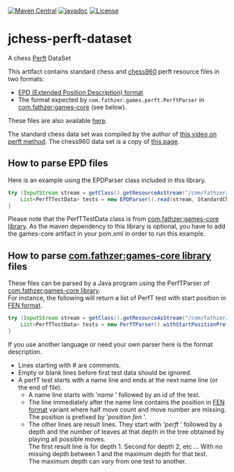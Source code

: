 [![Maven Central](https://img.shields.io/maven-central/v/com.fathzer/jchess-perft-dataset)](https://central.sonatype.com/artifact/com.fathzer/jchess-perft-dataset)
[![javadoc](https://javadoc.io/badge2/com.fathzer/jchess-perft-dataset/javadoc.svg)](https://javadoc.io/doc/com.fathzer/jchess-perft-dataset) 
[![License](https://img.shields.io/badge/License-GNU%20GPL-brightgreen.svg)](https://github.com/fathzer-games/jchess-perft-dataset/blob/master/LICENSE)

# jchess-perft-dataset
A chess [Perft](https://www.chessprogramming.org/Perft) DataSet

This artifact contains standard chess and [chess960](https://en.wikipedia.org/wiki/Chess960) perft resource files in two formats:
- [EPD (Extended Position Description) format](https://www.chessprogramming.org/Extended_Position_Description)
- The format expected by ```com.fathzer.games.perft.PerftParser``` in [com.fathzer:games-core](https://github.com/fathzer-games/games-core) (see below).

These files are also available [here](https://github.com/fathzer-games/jchess-perft-dataset/tree/main/src/main/resources).

The standard chess data set was compiled by the author of [this video on perft method](https://www.youtube.com/watch?v=HGpH28hCw7E&t=2s).
The chess960 data set is a copy of [this page](https://www.chessprogramming.org/Chess960_Perft_Results).


## How to parse EPD files

Here is an example using the EPDParser class included in this library.
```java
try (InputStream stream = getClass().getResourceAsStream("/com/fathzer/jchess/perft/Perft.epd")) {
	List<PerfTTestData> tests = new EPDParser().read(stream, StandardCharsets.UTF_8);
}
```
Please note that the PerfTTestData class is from [com.fathzer:games-core library](https://github.com/fathzer-games/games-core). As the maven dependency to this library is optional, you have to add the games-core artifact in your pom.xml in order to run this example.

## How to parse [com.fathzer:games-core library](https://github.com/fathzer-games/games-core) files

These files can be parsed by a Java program using the PerfTParser of [com.fathzer:games-core library](https://github.com/fathzer-games/games-core).  
For instance, the following will return a list of PerfT test with start position in [FEN format](https://en.wikipedia.org/wiki/Forsyth%E2%80%93Edwards_Notation).
```java
try (InputStream stream = getClass().getResourceAsStream("/com/fathzer/jchess/perft/Perft.txt")) {
	List<PerfTTestData> tests = new PerfTParser().withStartPositionPrefix("position fen").withStartPositionCustomizer(s -> s+" 0 1").read(stream, StandardCharsets.UTF_8);
}
```

If you use another language or need your own parser here is the format description.
- Lines starting with # are comments.
- Empty or blank lines before first test data should be ignored.
- A perfT test starts with a name line and ends at the next name line (or the end of file).
  - A name line starts with '*name* ' followed by an id of the test.
  - The line immediately after the name line contains the position in [FEN format](https://en.wikipedia.org/wiki/Forsyth%E2%80%93Edwards_Notation) variant where half move count and move number are missing.  
  The position is prefixed by '*position fen* '.
  - The other lines are result lines. They start with '*perft* ' followed by a depth and the number of leaves at that depth in the tree obtained by playing all possible moves.  
  The first result line is for depth 1. Second for depth 2, etc ... With no missing depth between 1 and the maximum depth for that test.  
  The maximum depth can vary from one test to another.
